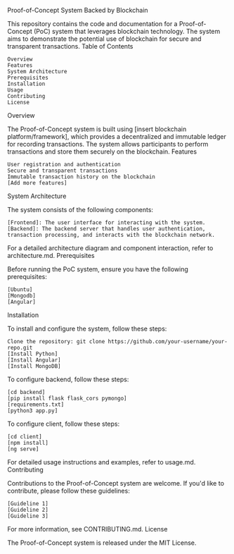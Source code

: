 Proof-of-Concept System Backed by Blockchain

This repository contains the code and documentation for a Proof-of-Concept (PoC) system that leverages blockchain technology. The system aims to demonstrate the potential use of blockchain for secure and transparent transactions.
Table of Contents

    Overview
    Features
    System Architecture
    Prerequisites
    Installation
    Usage
    Contributing
    License

Overview

The Proof-of-Concept system is built using [insert blockchain platform/framework], which provides a decentralized and immutable ledger for recording transactions. The system allows participants to perform transactions and store them securely on the blockchain.
Features

    User registration and authentication
    Secure and transparent transactions
    Immutable transaction history on the blockchain
    [Add more features]

System Architecture

The system consists of the following components:

    [Frontend]: The user interface for interacting with the system.
    [Backend]: The backend server that handles user authentication, transaction processing, and interacts with the blockchain network.

For a detailed architecture diagram and component interaction, refer to architecture.md.
Prerequisites

Before running the PoC system, ensure you have the following prerequisites:

    [Ubuntu]
    [Mongodb]
    [Angular]

Installation

To install and configure the system, follow these steps:

    Clone the repository: git clone https://github.com/your-username/your-repo.git
    [Install Python]
    [Install Angular]
    [Install MongoDB]

To configure backend, follow these steps:

    [cd backend]
    [pip install flask flask_cors pymongo]
    [requirements.txt]
    [python3 app.py]

To configure client, follow these steps:

    [cd client]
    [npm install]
    [ng serve]

For detailed usage instructions and examples, refer to usage.md.
Contributing

Contributions to the Proof-of-Concept system are welcome. If you'd like to contribute, please follow these guidelines:

    [Guideline 1]
    [Guideline 2]
    [Guideline 3]

For more information, see CONTRIBUTING.md.
License

The Proof-of-Concept system is released under the MIT License.
